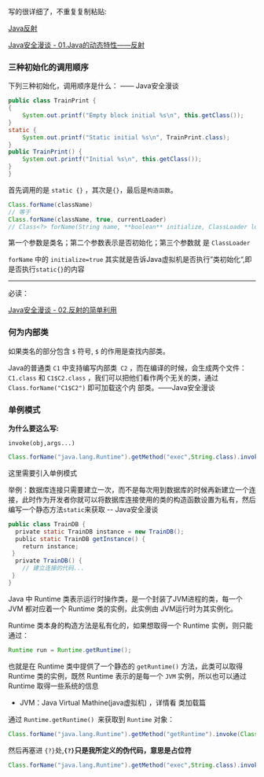 写的很详细了，不重复复制粘贴:

[Java反射](https://github.com/Y4tacker/JavaSec/blob/main/1.%E5%9F%BA%E7%A1%80%E7%9F%A5%E8%AF%86/%E5%8F%8D%E5%B0%84/%E5%8F%8D%E5%B0%84.md)

[Java安全漫谈 - 01.Java的动态特性——反射](https://t.zsxq.com/iyJiAMJ)



### 三种初始化的调用顺序

下列三种初始化，调用顺序是什么： —— Java安全漫谈

```java
public class TrainPrint {
{
	System.out.printf("Empty block initial %s\n", this.getClass());
}
static {
	System.out.printf("Static initial %s\n", TrainPrint.class);
}
public TrainPrint() {
	System.out.printf("Initial %s\n", this.getClass());
}
}
```

⾸先调用的是 `static {}` ，其次是` {} `，最后是`构造函数`。



```java
Class.forName(className)
// 等于
Class.forName(className, true, currentLoader)
// Class<?> forName(String name, **boolean** initialize, ClassLoader loader)
```

第⼀个参数是类名；第二个参数表示是否初始化；第三个参数就
是 `ClassLoader`

 `forName` 中的 `initialize=true` 其实就是告诉Java虚拟机是否执行”类初始化“,即 是否执行`static{}`的内容 

---

必读：

[Java安全漫谈 - 02.反射的简单利用](https://t.zsxq.com/iIa2B2j)



### 何为内部类

如果类名的部分包含 `$` 符号, `$` 的作用是查找内部类。

Java的普通类 `C1` 中支持编写内部类` C2` ，而在编译的时候，会生成两个文件： `C1.class` 和
`C1$C2.class` ，我们可以把他们看作两个无关的类，通过 `Class.forName("C1$C2")` 即可加载这个内
部类。——Java安全漫谈



### 单例模式

**为什么要这么写:**

`invoke(obj,args...)`

```java
Class.forName("java.lang.Runtime").getMethod("exec",String.class).invoke(Class.forName("java.lang.Runtime").getMethod("getRuntime").invoke(Class.forName("java.lang.Runtime")),"calc");
```

这里需要引入单例模式

举例：数据库连接只需要建立一次，而不是每次用到数据库的时候再新建立一个连接，此时作为开发者你就可以将数据库连接使用的类的构造函数设置为私有，然后编写一个静态方法`static`来获取	-- Java安全漫谈

```java
public class TrainDB {
  private static TrainDB instance = new TrainDB();
  public static TrainDB getInstance() {
    return instance;
 }
  private TrainDB() {
    // 建立连接的代码...
 }
}
```



Java 中 Runtime 类表示运行时操作类，是一个封装了JVM进程的类，每一个 JVM 都对应着一个 Runtime 类的实例，此实例由 JVM运行时为其实例化。

Runtime 类本身的构造方法是私有化的，如果想取得一个 Runtime 实例，则只能通过：

```java
Runtime run = Runtime.getRuntime();
```

也就是在 Runtime 类中提供了一个静态的 `getRuntime()` 方法，此类可以取得 Runtime 类的实例，既然 Runtime 表示的是每一个 `JVM` 实例，所以也可以通过 Runtime 取得一些系统的信息

- JVM：Java Virtual Mathine(java虚拟机) ，详情看 类加载篇

通过 `Runtime.getRuntime() `来获取到 `Runtime` 对象：

```java
Class.forName("java.lang.Runtime").getMethod("getRuntime").invoke(Class.forName("java.lang.Runtime"))
```

然后再塞进 `{?}`处,**`{?}`只是我所定义的伪代码，意思是占位符**

```java
Class.forName("java.lang.Runtime").getMethod("exec",String.class).invoke({?},"calc.exe");
```

